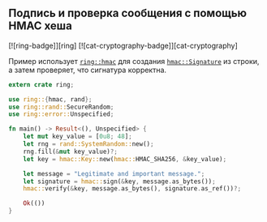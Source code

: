 ## Подпись и проверка сообщения с помощью HMAC хеша

[![ring-badge]][ring] [![cat-cryptography-badge]][cat-cryptography]

Пример использует [`ring::hmac`](https://briansmith.org/rustdoc/ring/hmac/) для создания [`hmac::Signature`](https://briansmith.org/rustdoc/ring/hmac/struct.Signature.html) из строки, а затем проверяет, что сигнатура корректна.

```rust
extern crate ring;

use ring::{hmac, rand};
use ring::rand::SecureRandom;
use ring::error::Unspecified;

fn main() -> Result<(), Unspecified> {
    let mut key_value = [0u8; 48];
    let rng = rand::SystemRandom::new();
    rng.fill(&mut key_value)?;
    let key = hmac::Key::new(hmac::HMAC_SHA256, &key_value);

    let message = "Legitimate and important message.";
    let signature = hmac::sign(&key, message.as_bytes());
    hmac::verify(&key, message.as_bytes(), signature.as_ref())?;

    Ok(())
}
```
